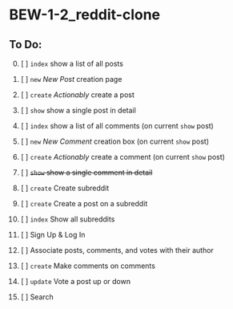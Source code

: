 # BEW-1-2_reddit-clone
## To Do:
0. [ ] `index` show a list of all posts
0. [ ] `new` *New Post* creation page
0. [ ] `create` *Actionably* create a post
0. [ ] `show` show a single post in detail

0. [ ] `index` show a list of all comments (on current `show` post)
0. [ ] `new` *New Comment* creation box (on current `show` post)
0. [ ] `create` *Actionably* create a comment (on current `show` post)
0. [ ] ~~`show` show a single comment in detail~~

0. [ ] `create` Create subreddit
0. [ ] `create` Create a post on a subreddit
0. [ ] `index` Show all subreddits
0. [ ] Sign Up & Log In
0. [ ] Associate posts, comments, and votes with their author
0. [ ] `create` Make comments on comments
0. [ ] `update` Vote a post up or down
0. [ ] Search